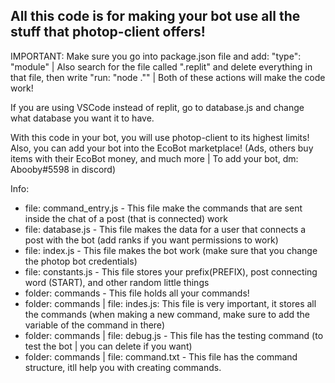 All this code is for making your bot use all the stuff that photop-client offers! 
-

IMPORTANT: Make sure you go into package.json file and add: "type": "module" | Also search for the file called ".replit" and delete everything in that file, then write "run: "node ."" | Both of these actions will make the code work!

If you are using VSCode instead of replit, go to database.js and change what database you want it to have.

With this code in your bot, you will use photop-client to its highest limits! Also, you can add your bot into the EcoBot marketplace! (Ads, others buy items with their EcoBot money, and much more | To add your bot, dm: Abooby#5598 in discord)

Info:

- file: command_entry.js - This file make the commands that are sent inside the chat of a post (that is connected) work
- file: database.js - This file makes the data for a user that connects a post with the bot (add ranks if you want permissions to work)
- file: index.js - This file makes the bot work (make sure that you change the photop bot credentials)
- file: constants.js - This file stores your prefix(PREFIX), post connecting word (START), and other random little things
- folder: commands - This file holds all your commands!
- folder: commands | file: indes.js: This file is very important, it stores all the commands (when making a new command, make sure to add the variable of the command in there)
- folder: commands | file: debug.js - This file has the testing command (to test the bot | you can delete if you want)
- folder: commands | file: command.txt - This file has the command structure, itll help you with creating commands.